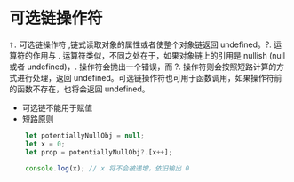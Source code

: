 # 可选链操作符

`?.` 可选链操作符 ,链式读取对象的属性或者使整个对象链返回 undefined。?. 运算符的作用与 . 运算符类似，不同之处在于，如果对象链上的引用是 nullish (null 或者 undefined)，. 操作符会抛出一个错误，而 ?. 操作符则会按照短路计算的方式进行处理，返回 undefined。可选链操作符也可用于函数调用，如果操作符前的函数不存在，也将会返回 undefined。

* 可选链不能用于赋值
* 短路原则

```js
    let potentiallyNullObj = null;
    let x = 0;
    let prop = potentiallyNullObj?.[x++];

    console.log(x); // x 将不会被递增，依旧输出 0
```
